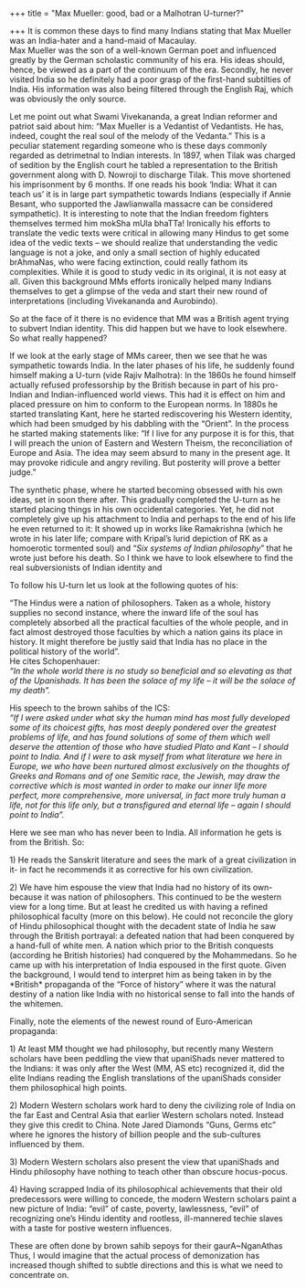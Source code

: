 +++
title = "Max Mueller: good, bad or a Malhotran U-turner?"

+++
It is common these days to find many Indians stating that Max Mueller
was an India-hater and a hand-maid of Macaulay.  
Max Mueller was the son of a well-known German poet and influenced
greatly by the German scholastic community of his era. His ideas should,
hence, be viewed as a part of the continuum of the era. Secondly, he
never visited India so he definitely had a poor grasp of the first-hand
subtilties of India. His information was also being filtered through the
English Raj, which was obviously the only source.

Let me point out what Swami Vivekananda, a great Indian reformer and
patriot said about him: “Max Mueller is a Vedantist of Vedantists. He
has, indeed, cought the real soul of the melody of the Vedanta.” This is
a peculiar statement regarding someone who is these days commonly
regarded as detrimetnal to Indian interests. In 1897, when Tilak was
charged of sedition by the English court he tabled a representation to
the British government along with D. Nowroji to discharge Tilak. This
move shortened his imprisonment by 6 months. If one reads his book
‘India: What it can teach us’ it is in large part sympathetic towards
Indians (especially if Annie Besant, who supported the Jawlianwalla
massacre can be considered sympathetic). It is interesting to note that
the Indian freedom fighters themselves termed him mokSha mUla bhaTTa\!
Ironically his efforts to translate the vedic texts were critical in
allowing many Hindus to get some idea of the vedic texts – we should
realize that understanding the vedic language is not a joke, and only a
small section of highly educated brAhmaNas, who were facing extinction,
could really fathom its complexities. While it is good to study vedic in
its original, it is not easy at all. Given this background MMs efforts
ironically helped many Indians themselves to get a glimpse of the veda
and start their new round of interpretations (including Vivekananda and
Aurobindo).

So at the face of it there is no evidence that MM was a British agent
trying to subvert Indian identity. This did happen but we have to look
elsewhere. So what really happened?

If we look at the early stage of MMs career, then we see that he was
sympathetic towards India. In the later phases of his life, he suddenly
found himself making a U-turn (vide Rajiv Malhotra): In the 1860s he
found himself actually refused professorship by the British because in
part of his pro-Indian and Indian-influenced world views. This had it is
effect on him and placed pressure on him to conform to the European
norms. In 1880s he started translating Kant, here he started
rediscovering his Western identity, which had been smudged by his
dabbling with the “Orient”. In the process he started making statements
like: “If I live for any purpose it is for this, that I will preach the
union of Eastern and Western Theism, the reconciliation of Europe and
Asia. The idea may seem absurd to many in the present age. It may
provoke ridicule and angry reviling. But posterity will prove a better
judge.”

The synthetic phase, where he started becoming obsessed with his own
ideas, set in soon there after. This gradually completed the U-turn as
he started placing things in his own occidental categories. Yet, he did
not completely give up his attachment to India and perhaps to the end of
his life he even returned to it: It  showed up in works like Ramakrishna
(which he wrote in his later life; compare with Kripal’s lurid depiction
of RK as a homoerotic tormented soul) and “*Six systems of Indian
philosophy*” that he wrote just before his death. So I think we have to
look elsewhere to find the real subversionists of Indian identity and

To follow his U-turn let us look at the following quotes of his:

“The Hindus were a nation of philosophers. Taken as a whole, history
supplies no second instance, where the inward life of the soul has
completely absorbed all the practical faculties of the whole people, and
in fact almost destroyed those faculties by which a nation gains its
place in history. It might therefore be justly said that India has no
place in the political history of the world”.  
He cites Schopenhauer:  
*“In the whole world there is no study so beneficial and so elevating as
that of the Upanishads. It has been the solace of my life – it will be
the solace of my death”.*

His speech to the brown sahibs of the ICS:  
*“If I were asked under what sky the human mind has most fully developed
some of its choicest gifts, has most deeply pondered over the greatest
problems of life, and has found solutions of some of them which well
deserve the attention of those who have studied Plato and Kant – I
should point to India. And if I were to ask myself from what literature
we here in Europe, we who have been nurtured almost exclusively on the
thoughts of Greeks and Romans and of one Semitic race, the Jewish, may
draw the corrective which is most wanted in order to make our inner life
more perfect, more comprehensive, more universal, in fact more truly
human a life, not for this life only, but a transfigured and eternal
life – again I should point to India”.*

Here we see man who has never been to India. All information he gets is
from the British. So:

1\) He reads the Sanskrit literature and sees the mark of a great
civilization in it- in fact he recommends it as corrective for his own
civilization.

2\) We have him espouse the view that India had no history of its own-
because it was nation of philosophers. This continued to be the western
view for a long time. But at least he credited us with having a refined
philosophical faculty (more on this below). He could not reconcile the
glory of Hindu philosophical thought with the decadent state of India he
saw through the British portrayal: a defeated nation that had been
conquered by a hand-full of white men. A nation which prior to the
British conquests (according he British histories) had conquered by the
Mohammedans. So he came up with his interpretation of India espoused in
the first quote. Given the background, I would tend to interpret him as
being taken in by the \*British\* propaganda of the “Force of history”
where it was the natural destiny of a nation like India with no
historical sense to fall into the hands of the whitemen.

Finally, note the elements of the newest round of Euro-American
propaganda:

1\) At least MM thought we had philosophy, but recently many Western
scholars have been peddling the view that upaniShads never mattered to
the Indians: it was only after the West (MM, AS etc) recognized it, did
the elite Indians reading the English translations of the upaniShads
consider them philosophical high points.

2\) Modern Western scholars work hard to deny the civilizing role of
India on the far East and Central Asia that earlier Western scholars
noted. Instead they give this credit to China. Note Jared Diamonds
“Guns, Germs etc” where he ignores the history of billion people and
the sub-cultures influenced by them.

3\) Modern Western scholars also present the view that upaniShads and
Hindu philosophy have nothing to teach other than obscure hocus-pocus.

4\) Having scrapped India of its philosophical achievements that their
old predecessors were willing to concede, the modern Western scholars
paint a new picture of India: “evil” of caste, poverty, lawlessness,
“evil” of recognizing one’s Hindu identity and rootless, ill-mannered
techie slaves with a taste for postive western influences.

These are often done by brown sahib sepoys for their gaurA\~NganAthas  
Thus, I would imagine that the actual process of demonization has
increased though shifted to subtle directions and this is what we need
to concentrate on.
